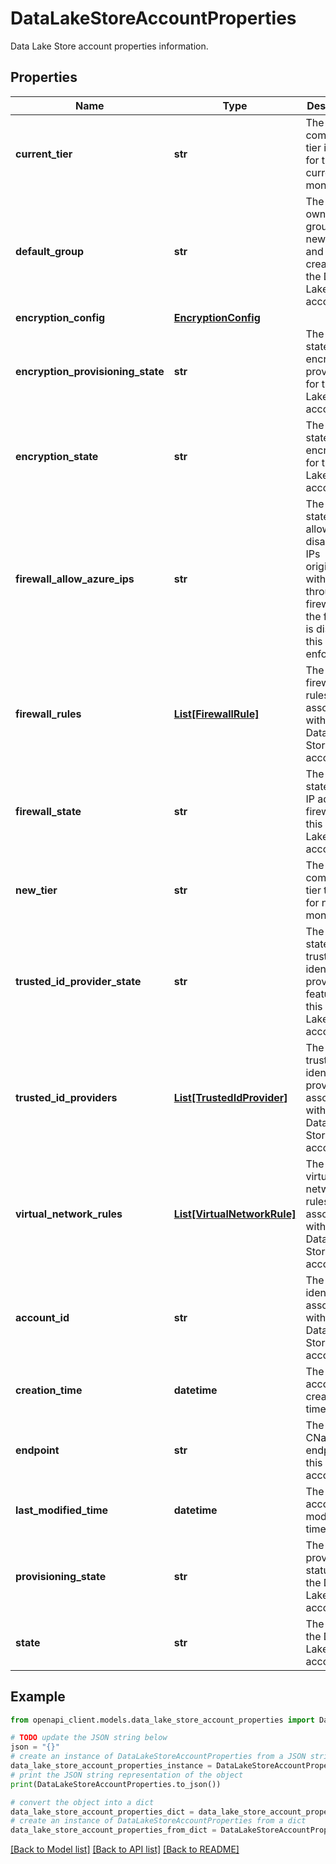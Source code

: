 # DataLakeStoreAccountProperties

Data Lake Store account properties information.

## Properties

Name | Type | Description | Notes
------------ | ------------- | ------------- | -------------
**current_tier** | **str** | The commitment tier in use for the current month. | [optional] [readonly] 
**default_group** | **str** | The default owner group for all new folders and files created in the Data Lake Store account. | [optional] [readonly] 
**encryption_config** | [**EncryptionConfig**](EncryptionConfig.md) |  | [optional] 
**encryption_provisioning_state** | **str** | The current state of encryption provisioning for this Data Lake Store account. | [optional] [readonly] 
**encryption_state** | **str** | The current state of encryption for this Data Lake Store account. | [optional] [readonly] 
**firewall_allow_azure_ips** | **str** | The current state of allowing or disallowing IPs originating within Azure through the firewall. If the firewall is disabled, this is not enforced. | [optional] [readonly] 
**firewall_rules** | [**List[FirewallRule]**](FirewallRule.md) | The list of firewall rules associated with this Data Lake Store account. | [optional] [readonly] 
**firewall_state** | **str** | The current state of the IP address firewall for this Data Lake Store account. | [optional] [readonly] 
**new_tier** | **str** | The commitment tier to use for next month. | [optional] [readonly] 
**trusted_id_provider_state** | **str** | The current state of the trusted identity provider feature for this Data Lake Store account. | [optional] [readonly] 
**trusted_id_providers** | [**List[TrustedIdProvider]**](TrustedIdProvider.md) | The list of trusted identity providers associated with this Data Lake Store account. | [optional] [readonly] 
**virtual_network_rules** | [**List[VirtualNetworkRule]**](VirtualNetworkRule.md) | The list of virtual network rules associated with this Data Lake Store account. | [optional] [readonly] 
**account_id** | **str** | The unique identifier associated with this Data Lake Store account. | [optional] [readonly] 
**creation_time** | **datetime** | The account creation time. | [optional] [readonly] 
**endpoint** | **str** | The full CName endpoint for this account. | [optional] [readonly] 
**last_modified_time** | **datetime** | The account last modified time. | [optional] [readonly] 
**provisioning_state** | **str** | The provisioning status of the Data Lake Store account. | [optional] [readonly] 
**state** | **str** | The state of the Data Lake Store account. | [optional] [readonly] 

## Example

```python
from openapi_client.models.data_lake_store_account_properties import DataLakeStoreAccountProperties

# TODO update the JSON string below
json = "{}"
# create an instance of DataLakeStoreAccountProperties from a JSON string
data_lake_store_account_properties_instance = DataLakeStoreAccountProperties.from_json(json)
# print the JSON string representation of the object
print(DataLakeStoreAccountProperties.to_json())

# convert the object into a dict
data_lake_store_account_properties_dict = data_lake_store_account_properties_instance.to_dict()
# create an instance of DataLakeStoreAccountProperties from a dict
data_lake_store_account_properties_from_dict = DataLakeStoreAccountProperties.from_dict(data_lake_store_account_properties_dict)
```
[[Back to Model list]](../README.md#documentation-for-models) [[Back to API list]](../README.md#documentation-for-api-endpoints) [[Back to README]](../README.md)


